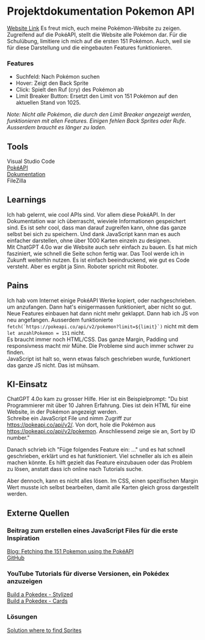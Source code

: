 # Projektdokumentation Pokemon API
[Website Link](https://176551-5.web.fhgr.ch/)
Es freut mich, euch meine Pokémon-Website zu zeigen. Zugreifend auf die PokéAPI, stellt die Website alle Pokémon dar. Für die Schulübung, limitiere ich mich auf die ersten 151 Pokémon. Auch, weil sie für diese Darstellung und die eingebauten Features funktionieren.

### Features
- Suchfeld: Nach Pokémon suchen
- Hover: Zeigt den Back Sprite
- Click: Spielt den Ruf (cry) des Pokémon ab
- Limit Breaker Button: Ersetzt den Limit von 151 Pokémon auf den aktuellen Stand von 1025. 

*Note: Nicht alle Pokémon, die durch den Limit Breaker angezeigt werden, funktionieren mit allen Features. Einigen fehlen Back Sprites oder Rufe. Ausserdem braucht es länger zu laden.*

## Tools
Visual Studio Code <br>
[PokéAPI](https://pokeapi.co/api/v2/)<br>
[Dokumentation](https://pokeapi.co/docs/v2)<br>
FileZilla

## Learnings
Ich hab gelernt, wie cool APIs sind. Vor allem diese PokéAPI. In der Dokumentation war ich überrascht, wieviele Informationen gespeichert sind. Es ist sehr cool, dass man darauf zugreifen kann, ohne das ganze selbst bei sich zu speichern. Und dank JavaScript kann man es auch einfacher darstellen, ohne über 1000 Karten einzeln zu designen.<br>
Mit ChatGPT 4.0o war die Website auch sehr einfach zu bauen. Es hat mich fasziniert, wie schnell die Seite schon fertig war. Das Tool werde ich in Zukunft weiterhin nutzen. Es ist einfach beeindruckend, wie gut es Code versteht. Aber es ergibt ja Sinn. Roboter spricht mit Roboter.

## Pains
Ich hab vom Internet einige PokéAPI Werke kopiert, oder nachgeschrieben. um anzufangen. Dann hat's einigermassen funktioniert, aber nicht so gut. Neue Features einbauen hat dann nicht mehr geklappt. Dann hab ich JS von neu angefangen.
Ausserdem funktionierte ``fetch(`https://pokeapi.co/api/v2/pokemon?limit=${limit}`)`` nicht mit dem ``let anzahlPokemon = 151`` nicht. <br>
Es braucht immer noch HTML/CSS. Das ganze Margin, Padding und responsivness macht mir Mühe. Die Probleme sind auch immer schwer zu finden.<br>
JavaScript ist halt so, wenn etwas falsch geschrieben wurde, funktionert das ganze JS nicht. Das ist mühsam.

## KI-Einsatz
ChatGPT 4.0o kam zu grosser Hilfe. Hier ist ein Beispielprompt:
"Du bist Programmierer mit über 10 Jahren Erfahrung. Dies ist dein HTML für eine Website, in der Pokémon angezeigt werden.<br>
Schreibe ein JavaScript File und nimm Zugriff zur https://pokeapi.co/api/v2/. Von dort, hole die Pokémon aus https://pokeapi.co/api/v2/pokemon. Anschliessend zeige sie an, Sort by ID number."

Danach schrieb ich "Füge folgendes Feature ein: ..." und es hat schnell geschrieben, erklärt und es hat funktioniert. Viel schneller als ich es allein machen könnte. Es hilft gezielt das Feature einzubauen oder das Problem zu lösen, anstatt dass ich online nach Tutorials suche.

Aber dennoch, kann es nicht alles lösen. Im CSS, einen spezifischen Margin Wert musste ich selbst bearbeiten, damit alle Karten gleich gross dargestellt werden.

## Externe Quellen
### Beitrag zum erstellen eines JavaScript Files für die erste Inspiration
[Blog: Fetching the 151 Pokemon using the PokéAPI](https://medium.com/@sergio13prez/fetching-them-all-poke-api-62ca580981a2)<br>
[GitHub](https://github.com/Nihaprezz/kanto-pokemon)

### YouTube Tutorials für diverse Versionen, ein Pokédex anzuzeigen
[Build a Pokedex - Stylized](https://www.youtube.com/watch?v=dVtnFH4m_fE)<br>
[Build a Pokedex - Cards](https://www.youtube.com/watch?v=T-VQUKeSU1w)

### Lösungen
[Solution where to find Sprites](https://stackoverflow.com/questions/69239521/unable-to-display-pokemon-image-from-pokeapi-co)
